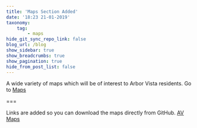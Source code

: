 ```yaml
---
title: 'Maps Section Added'
date: '18:23 21-01-2019'
taxonomy:
    tag:
        - maps
hide_git_sync_repo_link: false
blog_url: /blog
show_sidebar: true
show_breadcrumbs: true
show_pagination: true
hide_from_post_list: false
---
```


A wide variety of maps which will be of interest to Arbor Vista residents. Go to [Maps](/maps)

===

Links are added so you can download the maps directly from GitHub.
[AV Maps](https://github.com/rhoppel/arborvista_maps)